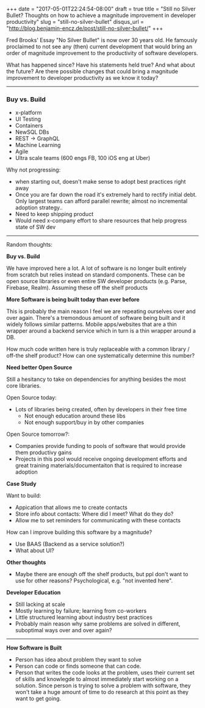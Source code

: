 +++
date = "2017-05-01T22:24:54-08:00"
draft = true
title = "Still no Silver Bullet? Thoughts on how to achieve a magnitude improvement in developer productivity"
slug = "still-no-silver-bullet"
disqus_url = "http://blog.benjamin-encz.de/post/still-no-silver-bullet/"
+++

Fred Brooks' Essay "No Silver Bullet" is now over 30 years old. He famously proclaimed to not see any (then) current development that would bring an order of magnitude improvement to the productivity of software developers.

What has happened since? Have his statements held true? And what about the future? Are there possible changes that could bring a magnitude improvement to developer productivity as we know it today?

<!--more-->

----

### Buy vs. Build



- x-platform
- UI Testing
- Containers
- NewSQL DBs
- REST -> GraphQL
- Machine Learning
- Agile
- Ultra scale teams (600 engs FB, 100 iOS eng at Uber)



Why not progressing:

- when starting out, doesn't make sense to adopt best practices right away
- Once you are far down the road it's extremely hard to rectify initial debt. Only largest teams can afford parallel rewrite; almost no incremental adoption strategy..
- Need to keep shipping product 
- Would need x-company effort to share resources that help progress state of SW dev




----



Random thoughts:



**Buy vs. Build**

We have improved here a lot. A lot of software is no longer built entirely from scratch but relies instead on standard components. These can be open source libraries or even entire SW developer products (e.g. Parse, Firebase, Realm). Assuming these off the shelf products 



**More Software is being built today than ever before**

This is probably the main reason I feel we are repeating ourselves over and over again. There's a tremondous amuont of software being built and it widely follows similar patterns. Mobile apps/websites that are a thin wrapper around a backend service which in turn is a thin wrapper around a DB.

How much code written here is truly replaceable with a common library / off-the shelf product? How can one systematically determine this number?



**Need better Open Source**

Still a hesitancy to take on dependencies for anything besides the most core libraries.



Open Source today: 

- Lots of libraries being created, often by developers in their free time
  - Not enough education around these libs
  - Not enough support/buy in by other companies

Open Source tomorrow?:

- Companies provide funding to pools of software that would provide them productivy gains
- Projects in this pool would receive ongoing development efforts and great training materials/documentaiton that is required to increase adoption



**Case Study**

Want to build:

- Appication that allows me to create contacts
- Store info about contacts: Where did I meet? What do they do?
- Allow me to set reminders for communicating with these contacts

How can I improve building this software by a magnitude?

- Use BAAS (Backend as a service solution?)
- What about UI?



**Other thoughts**

- Maybe there are enough off the shelf products, but ppl don't want to use for other reasons? Psychological, e.g. "not invented here".



**Developer Education**

- Still lacking at scale
- Mostly learning by failure; learning from co-workers
- Little structured learning about industry best practices
- Probably main reason why same problems are solved in different, suboptimal ways over and over again?

----

**How Software is Built**

- Person has idea about problem they want to solve
- Person can code or finds someone that can code.
- Person that writes the code looks at the problem, uses their current set of skills and knowlegde to almost immediately start working on a solution. Since person is trying to solve a problem with software, they won't take a huge amount of time to do research at this point as they want to get going.



